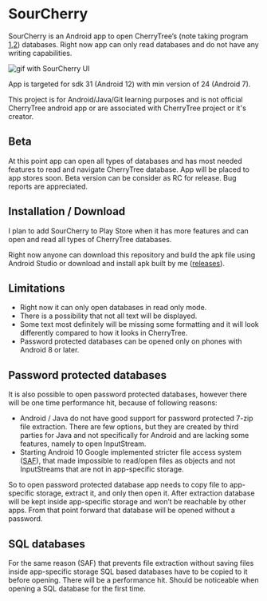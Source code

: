 # SourCherry

SourCherry is an Android app to open CherryTree’s (note taking program [1](https://github.com/giuspen/cherrytree),[2](https://www.giuspen.com/)) databases. Right now app can only read databases and do not have any writing capabilities.

![gif with SourCherry UI](https://github.com/FFDA/ffda.github.storage/raw/main/images/SourCherry.gif)

App is targeted for sdk 31 (Android 12) with min version of 24 (Android 7).

This project is for Android/Java/Git learning purposes and is not official CherryTree android app or are associated with CherryTree project or it's creator.

## Beta

At this point app can open all types of databases and has most needed features to read and navigate CherryTree database. App will be placed to app stores soon. Beta version can be consider as RC for release. Bug reports are appreciated.

## Installation / Download

I plan to add SourCherry to Play Store when it has more features and can open and read all types of CherryTree databases.

Right now anyone can download this repository and build the apk file using Android Studio or download and install apk built by me ([releases](https://github.com/FFDA/SourCherry/releases/)).

## Limitations

* Right now it can only open databases in read only mode.
* There is a possibility that not all text will be displayed. 
* Some text most definitely will be missing some formatting and it will look differently compared to how it looks in CherryTree.
* Password protected databases can be opened only on phones with Android 8 or later.

## Password protected databases

It is also possible to open password protected databases, however there will be one time performance hit, because of following reasons:

* Android / Java do not have good support for password protected 7-zip file extraction. There are few options, but they are created by third parties for Java and not specifically for Android and are lacking some features, namely to open InputStream.
* Starting Android 10 Google implemented stricter file access system ([SAF](https://developer.android.com/guide/topics/providers/document-provider)), that made impossible to read/open files as objects and not InputStreams that are not in app-specific storage.

So to open password protected database app needs to copy file to app-specific storage, extract it, and only then open it. After extraction database will be kept inside app-specific storage and won’t be reachable by other apps. From that point forward that database will be opened without a password.

## SQL databases

For the same reason (SAF) that prevents file extraction without saving files inside app-specific storage SQL based databases have to be copied to it before opening. There will be a performance hit. Should be noticeable when opening a SQL database for the first time.